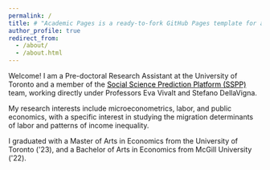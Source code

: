 ```yaml
---
permalink: /
title: # "Academic Pages is a ready-to-fork GitHub Pages template for academic personal websites"
author_profile: true
redirect_from: 
  - /about/
  - /about.html
---
```


Welcome! I am a Pre-doctoral Research Assistant at the University of Toronto and a member of the [<span style = "color: black">Social Science Prediction Platform (SSPP)</span>](https://socialscienceprediction.org/) team, working directly under Professors Eva Vivalt and Stefano DellaVigna. 

My research interests include microeconometrics, labor, and public economics, with a specific interest in studying the migration determinants of labor and patterns of income inequality. 

I graduated with a Master of Arts in Economics from the University of Toronto ('23), and a Bachelor of Arts in Economics from McGill University ('22). 

